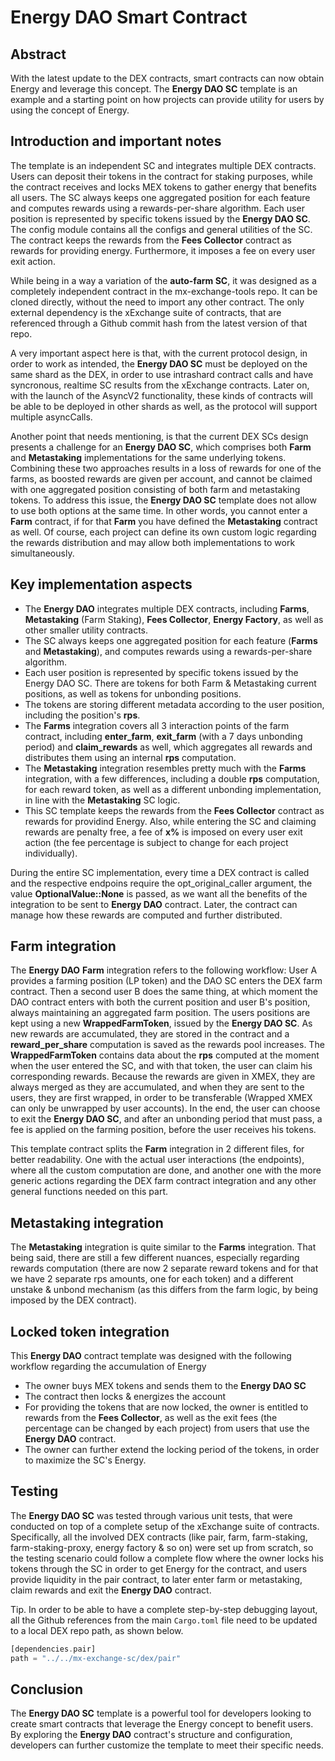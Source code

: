 # Energy DAO Smart Contract

## Abstract

With the latest update to the DEX contracts, smart contracts can now obtain Energy and leverage this concept. The __Energy DAO SC__ template is an example and a starting point on how projects can provide utility for users by using the concept of Energy.

## Introduction and important notes

The template is an independent SC and integrates multiple DEX contracts. Users can deposit their tokens in the contract for staking purposes, while the contract receives and locks MEX tokens to gather energy that benefits all users. The SC always keeps one aggregated position for each feature and computes rewards using a rewards-per-share algorithm. Each user position is represented by specific tokens issued by the __Energy DAO SC__. The config module contains all the configs and general utilities of the SC. The contract keeps the rewards from the __Fees Collector__ contract as rewards for providing energy. Furthermore, it imposes a fee on every user exit action.

While being in a way a variation of the __auto-farm SC__, it was designed as a completely independent contract in the mx-exchange-tools repo. It can be cloned directly, without the need to import any other contract. The only external dependency is the xExchange suite of contracts, that are referenced through a Github commit hash from the latest version of that repo.

A very important aspect here is that, with the current protocol design, in order to work as intended, the __Energy DAO SC__ must be deployed on the same shard as the DEX, in order to use intrashard contract calls and have syncronous, realtime SC results from the xExchange contracts.
Later on, with the launch of the AsyncV2 functionality, these kinds of contracts will be able to be deployed in other shards as well, as the protocol will support multiple asyncCalls.

Another point that needs mentioning, is that the current DEX SCs design presents a challenge for an __Energy DAO SC__, which comprises both __Farm__ and __Metastaking__ implementations for the same underlying tokens. Combining these two approaches results in a loss of rewards for one of the farms, as boosted rewards are given per account, and cannot be claimed with one aggregated position consisting of both farm and metastaking tokens. To address this issue, the __Energy DAO SC__ template does not allow to use both options at the same time. In other words, you cannot enter a __Farm__ contract, if for that __Farm__ you have defined the __Metastaking__ contract as well. Of course, each project can define its own custom logic regarding the rewards distribution and may allow both implementations to work simultaneously.

## Key implementation aspects

- The __Energy DAO__ integrates multiple DEX contracts, including __Farms__, __Metastaking__ (Farm Staking), __Fees Collector__, __Energy Factory__, as well as other smaller utility contracts.
- The SC always keeps one aggregated position for each feature (__Farms__ and __Metastaking__), and computes rewards using a rewards-per-share algorithm.
- Each user position is represented by specific tokens issued by the Energy DAO SC. There are tokens for both Farm & Metastaking current positions, as well as tokens for unbonding positions.
- The tokens are storing different metadata according to the user position, including the position's __rps__.
- The __Farms__ integration covers all 3 interaction points of the farm contract, including __enter_farm__, __exit_farm__ (with a 7 days unbonding period) and __claim_rewards__ as well, which aggregates all rewards and distributes them using an internal __rps__ computation.
- The __Metastaking__ integration resembles pretty much with the __Farms__ integration, with a few differences, including a double __rps__ computation, for each reward token, as well as a different unbonding implementation, in line with the __Metastaking__ SC logic.
- This SC template keeps the rewards from the __Fees Collector__ contract as rewards for providind Energy. Also, while entering the SC and claiming rewards are penalty free, a fee of __x%__ is imposed on every user exit action (the fee percentage is subject to change for each project individually).

During the entire SC implementation, every time a DEX contract is called and the respective endpoins require the opt_original_caller argument, the value __OptionalValue::None__ is passed, as we want all the benefits of the integration to be sent to __Energy DAO__ contract. Later, the contract can manage how these rewards are computed and further distributed.

## Farm integration

The __Energy DAO__ __Farm__ integration refers to the following workflow: User A provides a farming position (LP token) and the DAO SC enters the DEX farm contract. Then a second user B does the same thing, at which moment the DAO contract enters with both the current position and user B's position, always maintaining an aggregated farm position. The users positions are kept using a new __WrappedFarmToken__, issued by the __Energy DAO SC__. As new rewards are accumulated, they are stored in the contract and a __reward_per_share__ computation is saved as the rewards pool increases. The __WrappedFarmToken__ contains data about the __rps__ computed at the moment when the user entered the SC, and with that token, the user can claim his corresponding rewards. Because the rewards are given in XMEX, they are always merged as they are accumulated, and when they are sent to the users, they are first wrapped, in order to be transferable (Wrapped XMEX can only be unwrapped by user accounts). In the end, the user can choose to exit the __Energy DAO SC__, and after an unbonding period that must pass, a fee is applied on the farming position, before the user receives his tokens.

This template contract splits the __Farm__ integration in 2 different files, for better readability. One with the actual user interactions (the endpoints), where all the custom computation are done, and another one with the more generic actions regarding the DEX farm contract integration and any other general functions needed on this part.

## Metastaking integration

The __Metastaking__ integration is quite similar to the __Farms__ integration. That being said, there are still a few different nuances, especially regarding rewards computation (there are now 2 separate reward tokens and for that we have 2 separate rps amounts, one for each token) and a different unstake & unbond mechanism (as this differs from the farm logic, by being imposed by the DEX contract).

## Locked token integration

This __Energy DAO__ contract template was designed with the following workflow regarding the accumulation of Energy
- The owner buys MEX tokens and sends them to the __Energy DAO SC__
- The contract then locks & energizes the account
- For providing the tokens that are now locked, the owner is entitled to rewards from the __Fees Collector__, as well as the exit fees (the percentage can be changed by each project) from users that use the __Energy DAO__ contract.
- The owner can further extend the locking period of the tokens, in order to maximize the SC's Energy.

## Testing

The __Energy DAO SC__ was tested through various unit tests, that were conducted on top of a complete setup of the xExchange suite of contracts. Specifically, all the involved DEX contracts (like pair, farm, farm-staking, farm-staking-proxy, energy factory & so on) were set up from scratch, so the testing scenario could follow a complete flow where the owner locks his tokens through the SC in order to get Energy for the contract, and users provide liquidity in the pair contract, to later enter farm or metastaking, claim rewards and exit the __Energy DAO__ contract.

Tip. In order to be able to have a complete step-by-step debugging layout, all the Github references from the main `Cargo.toml` file need to be updated to a local DEX repo path, as shown below.
```rust
[dependencies.pair]
path = "../../mx-exchange-sc/dex/pair"
```

## Conclusion

The __Energy DAO SC__ template is a powerful tool for developers looking to create smart contracts that leverage the Energy concept to benefit users. By exploring the __Energy DAO__ contract's structure and configuration, developers can further customize the template to meet their specific needs.
